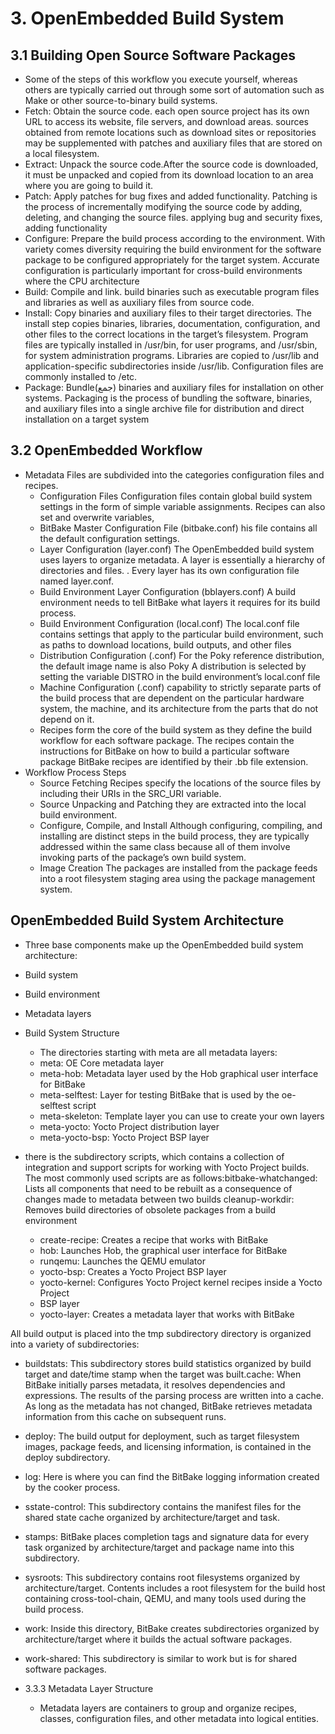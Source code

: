 # 3. OpenEmbedded Build System
## 3.1 Building Open Source Software Packages
 - Some of the steps of this workflow you execute yourself, whereas others are typically carried out through some sort
of automation such as Make or other source-to-binary build systems.
 - Fetch: Obtain the source code. each open source project has its own URL to access its website, file servers,
and download areas. sources obtained from remote locations such as download sites or
repositories may be supplemented with patches and auxiliary files that are stored on a
local filesystem.
 - Extract: Unpack the source code.After the source code is downloaded, it must be unpacked and copied from its download
location to an area where you are going to build it.
 - Patch: Apply patches for bug fixes and added functionality. Patching is the process of incrementally modifying the source code by adding, deleting,
and changing the source files. applying bug and security fixes, adding functionality
 - Configure: Prepare the build process according to the environment. With variety
comes diversity requiring the build environment for the software package to be configured
appropriately for the target system. Accurate configuration is particularly important for
cross-build environments where the CPU architecture
 - Build: Compile and link. build binaries such as executable
program files and libraries as well as auxiliary files from source code.
 - Install: Copy binaries and auxiliary files to their target directories. The install step copies binaries, libraries, documentation, configuration, and other files to
the correct locations in the target’s filesystem. Program files are typically installed in
/usr/bin, for user programs, and /usr/sbin, for system administration programs.
Libraries are copied to /usr/lib and application-specific subdirectories inside
/usr/lib. Configuration files are commonly installed to /etc.
 - Package: Bundle(جمع) binaries and auxiliary files for installation on other systems. Packaging is the process of bundling the software, binaries, and auxiliary files into a
single archive file for distribution and direct installation on a target system

## 3.2 OpenEmbedded Workflow
- Metadata Files are subdivided into the categories configuration files and recipes.
  - Configuration Files Configuration files contain global build system settings in the form of simple variable
assignments. Recipes can also set and overwrite variables,
  - BitBake Master Configuration File (bitbake.conf) his file contains all the default configuration settings.
  - Layer Configuration (layer.conf) The OpenEmbedded build system uses layers to organize metadata. A layer is essentially a
hierarchy of directories and files. . Every layer has its own configuration file named
layer.conf.
  - Build Environment Layer Configuration (bblayers.conf) A build environment needs to tell BitBake what layers it requires for its build process.
  - Build Environment Configuration (local.conf) The local.conf file contains settings that apply to the particular build
environment, such as paths to download locations, build outputs, and other files
  - Distribution Configuration (<distribution-name>.conf) For the Poky reference
distribution, the default image name is also Poky A distribution is selected by setting the
variable DISTRO in the build environment’s local.conf file
  - Machine Configuration (<machine-name>.conf) capability to
strictly separate parts of the build process that are dependent on the particular hardware
system, the machine, and its architecture from the parts that do not depend on it.
  - Recipes form the core of the build system as they define the build workflow for
each software package. The recipes contain the instructions for BitBake on how to build a
particular software package BitBake recipes are identified by their .bb file extension.
- Workflow Process Steps
  - Source Fetching Recipes specify the locations of the source files by including their URIs in the
SRC_URI variable.
  - Source Unpacking and Patching they are extracted into
the local build environment.
  - Configure, Compile, and Install Although configuring, compiling, and installing are distinct steps in the build process,
they are typically addressed within the same class because all of them involve invoking
parts of the package’s own build system.
  - Image Creation The packages are installed from the package feeds
into a root filesystem staging area using the package management system.
## OpenEmbedded Build System Architecture 
 - Three base components make up the OpenEmbedded build system architecture:
  - Build system
  - Build environment
  - Metadata layers

 - Build System Structure
   - The directories starting with meta are all metadata layers:
   - meta: OE Core metadata layer
   - meta-hob: Metadata layer used by the Hob graphical user interface for BitBake
   - meta-selftest: Layer for testing BitBake that is used by the oe-selftest script
   - meta-skeleton: Template layer you can use to create your own layers
   - meta-yocto: Yocto Project distribution layer
   - meta-yocto-bsp: Yocto Project BSP layer
 - there is the subdirectory scripts, which contains a collection of integration and support scripts for working with Yocto Project builds. The most commonly used
scripts are as follows:bitbake-whatchanged: Lists all components that need to be rebuilt as a consequence of changes made to metadata between two builds
cleanup-workdir: Removes build directories of obsolete packages from a build
environment
    - create-recipe: Creates a recipe that works with BitBake
    - hob: Launches Hob, the graphical user interface for BitBake
    - runqemu: Launches the QEMU emulator
    - yocto-bsp: Creates a Yocto Project BSP layer
    - yocto-kernel: Configures Yocto Project kernel recipes inside a Yocto Project
    - BSP layer
    - yocto-layer: Creates a metadata layer that works with BitBake

All build output is placed into the tmp subdirectory
directory is organized into a variety of subdirectories:
- buildstats: This subdirectory stores build statistics organized by build target
and date/time stamp when the target was built.cache: When BitBake initially parses metadata, it resolves dependencies and
expressions. The results of the parsing process are written into a cache. As long as
the metadata has not changed, BitBake retrieves metadata information from this
cache on subsequent runs.
- deploy: The build output for deployment, such as target filesystem images,
package feeds, and licensing information, is contained in the deploy subdirectory.
- log: Here is where you can find the BitBake logging information created by the
cooker process.
- sstate-control: This subdirectory contains the manifest files for the shared
state cache organized by architecture/target and task.
- stamps: BitBake places completion tags and signature data for every task
organized by architecture/target and package name into this subdirectory.
- sysroots: This subdirectory contains root filesystems organized by
architecture/target. Contents includes a root filesystem for the build host containing
cross-tool-chain, QEMU, and many tools used during the build process.
- work: Inside this directory, BitBake creates subdirectories organized by
architecture/target where it builds the actual software packages.
- work-shared: This subdirectory is similar to work but is for shared software
packages.

 - 3.3.3 Metadata Layer Structure
   - Metadata layers are containers to group and organize recipes, classes, configuration files,
and other metadata into logical entities.

